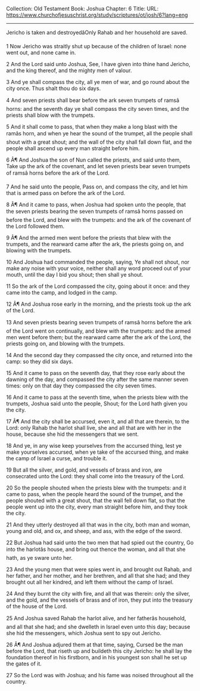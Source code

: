 Collection: Old Testament
Book: Joshua
Chapter: 6
Title: 
URL: https://www.churchofjesuschrist.org/study/scriptures/ot/josh/6?lang=eng

---

Jericho is taken and destroyedâOnly Rahab and her household are saved.

1 Now Jericho was straitly shut up because of the children of Israel: none went out, and none came in.

2 And the Lord said unto Joshua, See, I have given into thine hand Jericho, and the king thereof, and the mighty men of valour.

3 And ye shall compass the city, all ye men of war, and go round about the city once. Thus shalt thou do six days.

4 And seven priests shall bear before the ark seven trumpets of ramsâ horns: and the seventh day ye shall compass the city seven times, and the priests shall blow with the trumpets.

5 And it shall come to pass, that when they make a long blast with the ramâs horn, and when ye hear the sound of the trumpet, all the people shall shout with a great shout; and the wall of the city shall fall down flat, and the people shall ascend up every man straight before him.

6 Â¶ And Joshua the son of Nun called the priests, and said unto them, Take up the ark of the covenant, and let seven priests bear seven trumpets of ramsâ horns before the ark of the Lord.

7 And he said unto the people, Pass on, and compass the city, and let him that is armed pass on before the ark of the Lord.

8 Â¶ And it came to pass, when Joshua had spoken unto the people, that the seven priests bearing the seven trumpets of ramsâ horns passed on before the Lord, and blew with the trumpets: and the ark of the covenant of the Lord followed them.

9 Â¶ And the armed men went before the priests that blew with the trumpets, and the rearward came after the ark, the priests going on, and blowing with the trumpets.

10 And Joshua had commanded the people, saying, Ye shall not shout, nor make any noise with your voice, neither shall any word proceed out of your mouth, until the day I bid you shout; then shall ye shout.

11 So the ark of the Lord compassed the city, going about it once: and they came into the camp, and lodged in the camp.

12 Â¶ And Joshua rose early in the morning, and the priests took up the ark of the Lord.

13 And seven priests bearing seven trumpets of ramsâ horns before the ark of the Lord went on continually, and blew with the trumpets: and the armed men went before them; but the rearward came after the ark of the Lord, the priests going on, and blowing with the trumpets.

14 And the second day they compassed the city once, and returned into the camp: so they did six days.

15 And it came to pass on the seventh day, that they rose early about the dawning of the day, and compassed the city after the same manner seven times: only on that day they compassed the city seven times.

16 And it came to pass at the seventh time, when the priests blew with the trumpets, Joshua said unto the people, Shout; for the Lord hath given you the city.

17 Â¶ And the city shall be accursed, even it, and all that are therein, to the Lord: only Rahab the harlot shall live, she and all that are with her in the house, because she hid the messengers that we sent.

18 And ye, in any wise keep yourselves from the accursed thing, lest ye make yourselves accursed, when ye take of the accursed thing, and make the camp of Israel a curse, and trouble it.

19 But all the silver, and gold, and vessels of brass and iron, are consecrated unto the Lord: they shall come into the treasury of the Lord.

20 So the people shouted when the priests blew with the trumpets: and it came to pass, when the people heard the sound of the trumpet, and the people shouted with a great shout, that the wall fell down flat, so that the people went up into the city, every man straight before him, and they took the city.

21 And they utterly destroyed all that was in the city, both man and woman, young and old, and ox, and sheep, and ass, with the edge of the sword.

22 But Joshua had said unto the two men that had spied out the country, Go into the harlotâs house, and bring out thence the woman, and all that she hath, as ye sware unto her.

23 And the young men that were spies went in, and brought out Rahab, and her father, and her mother, and her brethren, and all that she had; and they brought out all her kindred, and left them without the camp of Israel.

24 And they burnt the city with fire, and all that was therein: only the silver, and the gold, and the vessels of brass and of iron, they put into the treasury of the house of the Lord.

25 And Joshua saved Rahab the harlot alive, and her fatherâs household, and all that she had; and she dwelleth in Israel even unto this day; because she hid the messengers, which Joshua sent to spy out Jericho.

26 Â¶ And Joshua adjured them at that time, saying, Cursed be the man before the Lord, that riseth up and buildeth this city Jericho: he shall lay the foundation thereof in his firstborn, and in his youngest son shall he set up the gates of it.

27 So the Lord was with Joshua; and his fame was noised throughout all the country.
